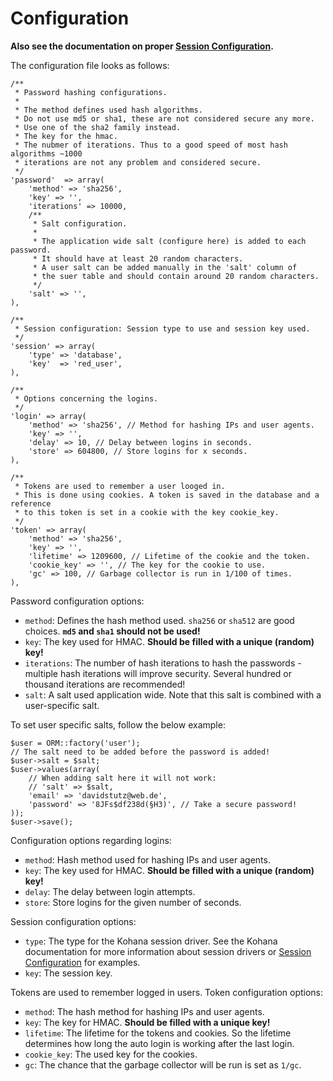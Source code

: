 # Configuration

**Also see the documentation on proper [Session Configuration](session-configuration).**

The configuration file looks as follows:

    /**
     * Password hashing configurations.
     * 
     * The method defines used hash algorithms. 
     * Do not use md5 or sha1, these are not considered secure any more.
     * Use one of the sha2 family instead.
     * The key for the hmac.
     * The nubmer of iterations. Thus to a good speed of most hash algorithms ~1000
     * iterations are not any problem and considered secure.
     */
    'password'  => array(
        'method' => 'sha256',
        'key' => '',
        'iterations' => 10000,
        /**
         * Salt configuration.
         * 
         * The application wide salt (configure here) is added to each password.
         * It should have at least 20 random characters.
         * A user salt can be added manually in the 'salt' column of
         * the suer table and should contain around 20 random characters.
         */
        'salt' => '', 
    ),
    
    /**
     * Session configuration: Session type to use and session key used.
     */
    'session' => array(
        'type' => 'database',
        'key'  => 'red_user',
    ),
    
    /**
     * Options concerning the logins.
     */
    'login' => array(
        'method' => 'sha256', // Method for hashing IPs and user agents.
        'key' => '',
        'delay' => 10, // Delay between logins in seconds.
        'store' => 604800, // Store logins for x seconds.
    ),
    
    /**
     * Tokens are used to remember a user looged in.
     * This is done using cookies. A token is saved in the database and a reference
     * to this token is set in a cookie with the key cookie_key.
     */
    'token' => array(
        'method' => 'sha256',
        'key' => '',
        'lifetime' => 1209600, // Lifetime of the cookie and the token.
        'cookie_key' => '', // The key for the cookie to use.
        'gc' => 100, // Garbage collector is run in 1/100 of times.
    ),

Password configuration options:

* `method`: Defines the hash method used. `sha256` or `sha512` are good choices. **`md5` and `sha1` should not be used!**
* `key`: The key used for HMAC. **Should be filled with a unique (random) key!**
* `iterations`: The number of hash iterations to hash the passwords - multiple hash iterations will improve security. Several hundred or thousand iterations are recommended!
* `salt`: A salt used application wide. Note that this salt is combined with a user-specific salt.

To set user specific salts, follow the below example:

    $user = ORM::factory('user');
    // The salt need to be added before the password is added!
    $user->salt = $salt;
    $user->values(array(
        // When adding salt here it will not work:
        // 'salt' => $salt,
        'email' => 'davidstutz@web.de',
        'password' => '8JFs$df238d(§H3)', // Take a secure password!
    ));
    $user->save();

Configuration options regarding logins:
    
* `method`: Hash method used for hashing IPs and user agents.
* `key`: The key used for HMAC. **Should be filled with a unique (random) key!**
* `delay`: The delay between login attempts.
* `store`: Store logins for the given number of seconds.

Session configuration options:
    
* `type`: The type for the Kohana session driver. See the Kohana documentation for more information about session drivers or [Session Configuration](session-configuration) for examples.
* `key`: The session key.

Tokens are used to remember logged in users. Token configuration options:
    
* `method`: The hash method for hashing IPs and user agents.
* `key`: The key for HMAC. **Should be filled with a unique key!**
* `lifetime`: The lifetime for the tokens and cookies. So the lifetime determines how long the auto login is working after the last login.
* `cookie_key`: The used key for the cookies.
* `gc`: The chance that the garbage collector will be run is set as `1/gc`.